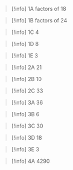 >[!info] 1A
> factors of 18

>[!info] 1B
> factors of 24

>[!info] 1C
> 4

>[!info] 1D
> 8

>[!info] 1E
> 3



>[!info] 2A
> 21

>[!info] 2B
> 10

>[!info] 2C
> 33



>[!info] 3A
> 36

>[!info] 3B
> 6

>[!info] 3C
> 30

>[!info] 3D
> 18

>[!info] 3E
> 3



>[!info] 4A
> 4290